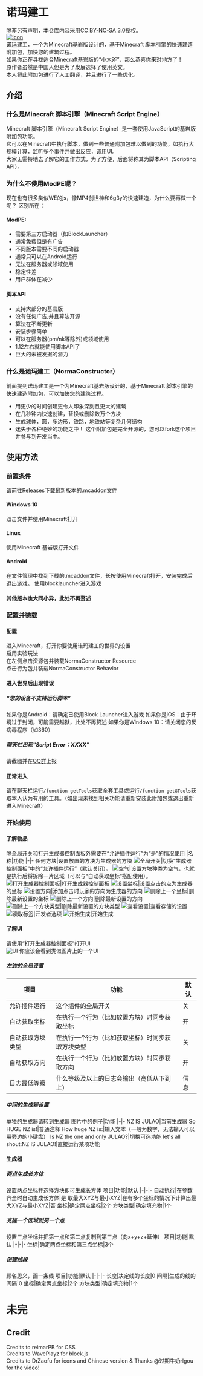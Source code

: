 # 诺玛建工
除非另有声明，本仓库内容采用[CC BY-NC-SA 3.0](https://creativecommons.org/licenses/by-nc-sa/3.0/ "CC BY-NC-SA 3.0")授权。  
[![icon](/.github/workflows/icon.png "诺玛")](https://github.com/NorthernOceanS/NormaConstructor)  
[诺玛建工](https://github.com/NorthernOceanS/NormaConstructor "前往原仓库")，一个为Minecraft基岩版设计的，基于Minecraft 脚本引擎的快速建造附加包，加快您的建筑过程。  
如果你正在寻找适合Minecraft基岩版的“小木斧”，那么恭喜你来对地方了！  
原作者虽然是中国人但是为了发展选择了使用英文。  
本人将此附加包进行了人工翻译，并且进行了一些优化。
## 介绍
### 什么是Minecraft 脚本引擎（Minecraft Script Engine）
Minecraft 脚本引擎（Minecraft Script Engine）是一套使用JavaScript的基岩版附加包功能。  
它可以在Minecraft中执行脚本，做到一些普通附加包难以做到的功能，如执行大规模计算，监听多个事件并做出反应，调用UI。  
大家无需特地去了解它的工作方式，为了方便，后面将称其为脚本API（Scripting API）。  
### 为什么不使用ModPE呢？
现在也有很多类似WE的js，像MP4创世神和6g3y的快速建造，为什么要再做一个呢？
区别所在：
#### ModPE:
- 需要第三方启动器（如BlockLauncher）
- 通常免费但是有广告
- 不同版本需要不同的启动器
- 通常只可以在Android运行
- 无法在服务器或领域使用
- 稳定性差
- 用户群体在减少
#### 脚本API
- 支持大部分的基岩版
- 没有任何广告,并且算法开源
- 算法在不断更新
- 安装步骤简单
- 可以在服务器(pm/nk等除外)或领域使用
- 1.12左右就能使用脚本API了
- 巨大的未被发掘的潜力
### 什么是诺玛建工（NormaConstructor）
前面提到诺玛建工是一个为Minecraft基岩版设计的，基于Minecraft 脚本引擎的快速建造附加包，可以加快您的建筑过程。
- 用更少的时间创建更令人印象深刻且更大的建筑  
- 在几秒钟内快速创建，替换或删除数万个方块  
- 生成球体，圆，多边形，铁路，地铁站等复杂几何结构  
- 迷失于各种绝妙的功能之中！
这个附加包是完全开源的，您可以fork这个项目并参与到开发当中。
## 使用方法
### 前置条件
请前往[Releases](https://github.com/MCDRZF/NormaConstructor/releases "前往")下载最新版本的.mcaddon文件
#### Windows 10
双击文件并使用Minecraft打开
#### Linux
使用Minecraft 基岩版打开文件
#### Android
在文件管理中找到下载的.mcaddon文件，长按使用Minecraft打开，安装完成后退出游戏。
使用blocklauncher进入游戏
#### 其他版本也大同小异，此处不再赘述
### 配置并装载
#### 配置
进入Minecraft，打开你要使用诺玛建工的世界的设置  
启用实验玩法  
在左侧点击资源包并装载NormaConstructor Resource  
点击行为包并装载NormaConstructor Behavior
#### 进入世界后出现错误
##### “您的设备不支持运行脚本”
如果你是Android：请确定已使用Block Launcher进入游戏
如果你是iOS：由于环境过于封闭，可能需要越狱，此处不再赘述
如果你是Windows 10：请关闭您的反病毒程序（如360）
##### 聊天栏出现“Script Error：XXXX”
请截图并在[QQ群](https://jq.qq.com/?_wv=1027&k=wt2uYSnW "加群")上报
#### 正常进入
请在聊天栏运行`/function getTools`获取全套工具或运行`/function getGTools`获取本人认为有用的工具。（如出现未找到相关功能请重新安装此附加包或退出重新进入Minecraft）
### 开始使用
#### 了解物品
除全局开关和打开生成器控制面板外需要在“允许插件运行”为“是”的情况使用
|名称|功能
|-|-
任何方块|设置放置的方块为生成器的方块
![全局开关](https://github.com/MCDRZF/NormaConstructor/raw/master/packs/resources/textures/items/chooseNextGenerator.png "全局开关")|切换“生成器控制面板”中的“允许插件运行”（默认关闭）。
![空气](https://github.com/MCDRZF/NormaConstructor/raw/master/packs/resources/textures/items/getAir.png "空气")|设置方块种类为空气，也就是执行后将拆除一片区域（可以与“自动获取坐标”搭配使用）。
![打开生成器控制面板](https://github.com/MCDRZF/NormaConstructor/raw/master/packs/resources/textures/items/showMenu.png "打开生成器控制面板")|打开生成器控制面板
![设置坐标](https://github.com/MCDRZF/NormaConstructor/raw/master/packs/resources/textures/items/getPosition.png "设置坐标")|设置点击的点为生成器的坐标
![设置方向](https://github.com/MCDRZF/NormaConstructor/raw/master/packs/resources/textures/items/getDirection.png "设置方向")|添加点击时玩家的方向为生成器的方向
![删除上一个坐标](https://github.com/MCDRZF/NormaConstructor/raw/master/packs/resources/textures/items/removeLastPosition.png "删除上一个坐标")|删除最新设置的坐标
![删除上一个方向](https://github.com/MCDRZF/NormaConstructor/raw/master/packs/resources/textures/items/removeLastDirection.png "删除上一个方向")|删除最新设置的方向
![删除上一个方块类型](https://github.com/MCDRZF/NormaConstructor/raw/master/packs/resources/textures/items/removeLastBlockType.png "删除上一个方块类型")|删除最新设置的方块类型
![查看设置](https://github.com/MCDRZF/NormaConstructor/raw/master/packs/resources/textures/items/showSavedData.png "查看设置")|查看存储的设置
![读取标签](https://github.com/MCDRZF/NormaConstructor/raw/master/packs/resources/textures/items/readTag.png "读取标签")|开发者选项
![开始生成](https://github.com/MCDRZF/NormaConstructor/raw/master/packs/resources/textures/items/execute.png "开始生成")|开始生成
#### 了解UI
请使用“打开生成器控制面板”打开UI  
![UI](https://github.com/MCDRZF/NormaConstructor/raw/master/.github/workflows/UI.png "UI")
你应该会看到类似图片上的一个UI
##### 左边的全局设置
项目|功能|默认
|-|-|-
允许插件运行|这个插件的全局开关|关
自动获取坐标|在执行一个行为（比如放置方块）时同步获取坐标|开
自动获取方块类型|在执行一个行为（比如获取坐标）时同步获取方块类型|关
自动获取方向|在执行一个行为（比如放置方块）时同步获取方向|开
日志最低等级|什么等级及以上的日志会输出（高低从下到上）|信息
##### 中间的生成器设置
单独的生成器请转到[生成器](####生成器)
图片中的例子|功能
|-|-
NZ IS JULAO|当前生成器
So HUGE NZ is!|普通注释
How huge NZ is:|输入文本（一般为数字，无法输入可以用旁边的小键盘）
Is NZ the one and only JULAO?|切换可选功能
let's all shout:NZ IS JULAO!|直接运行某项功能
#### 生成器
##### 两点生成长方体
设置两点坐标并选择方块即可生成长方体
项目|功能|默认
|-|-|-
自动执行|在参数齐全时自动生成长方体|是
取最大XYZ与最小XYZ|在有多个坐标的情况下计算出最大XYZ与最小XYZ|否
坐标|确定两点坐标|2个
方块类型|确定填充物|1个
##### 克隆一个区域到另一个点
设置三点坐标并把第一点和第二点复制到第三点（向x+y+z+延伸）
项目|功能|默认
|-|-|-
坐标|确定两点坐标和第三点坐标|3个
##### 创建线段
顾名思义，画一条线
项目|功能|默认
|-|-|-
长度|决定线的长度|0
间隔|生成的线的间隔|0
坐标|确定两点坐标|2个
方块类型|确定填充物|1个
# 未完
## Credit
Credits to reimarPB for CSS  
Credits to WavePlayz for block.js  
Credits to DrZaofu for icons and Chinese version 
& Thanks @过期牛奶rlgou for the video!
